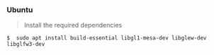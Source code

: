 ### Ubuntu

> Install the required dependencies

    $  sudo apt install build-essential libgl1-mesa-dev libglew-dev libglfw3-dev
